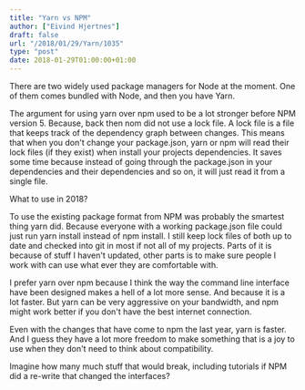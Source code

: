 ```yaml
---
title: "Yarn vs NPM"
author: ["Eivind Hjertnes"]
draft: false
url: "/2018/01/29/Yarn/1035"
type: "post"
date: 2018-01-29T01:00:00+01:00
---
```


There are two widely used package managers for Node at the moment. One
of them comes bundled with Node, and then you have Yarn.

The argument for using yarn over npm used to be a lot stronger before
NPM version 5. Because, back then nom did not use a lock file. A lock
file is a file that keeps track of the dependency graph between changes.
This means that when you don't change your package.json, yarn or npm
will read their lock files (if they exist) when install your projects
dependencies. It saves some time because instead of going through the
package.json in your dependencies and their dependencies and so on, it
will just read it from a single file.

What to use in 2018?

To use the existing package format from NPM was probably the smartest
thing yarn did. Because everyone with a working package.json file could
just run yarn install instead of npm install. I still keep lock files of
both up to date and checked into git in most if not all of my projects.
Parts of it is because of stuff I haven't updated, other parts is to
make sure people I work with can use what ever they are comfortable
with.

I prefer yarn over npm because I think the way the command line
interface have been designed makes a hell of a lot more sense. And
because it is a lot faster. But yarn can be very aggressive on your
bandwidth, and npm might work better if you don't have the best internet
connection.

Even with the changes that have come to npm the last year, yarn is
faster. And I guess they have a lot more freedom to make something that
is a joy to use when they don't need to think about compatibility.

Imagine how many much stuff that would break, including tutorials if NPM
did a re-write that changed the interfaces?
